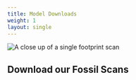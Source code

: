 ```yaml
---
title: Model Downloads
weight: 1
layout: single
---
```

![A close up of a single footprint scan](/images/prefab-model.jpg)

## Download our Fossil Scans
